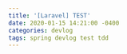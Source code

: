 ```yaml
---
title: '[Laravel] TEST'
date: 2020-01-15 14:21:00 -0400
categories: devlog
tags: spring devlog test tdd
---
```


